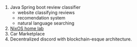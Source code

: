 1. Java Spring boot review classifier
    - website classifying reviews
    - recomendation system
    - natural language searching
2. [NixOS home lab](System%20Admin.md)
3. Car Marketplace
4. Decentralized discord with blockchain-esque architecture.